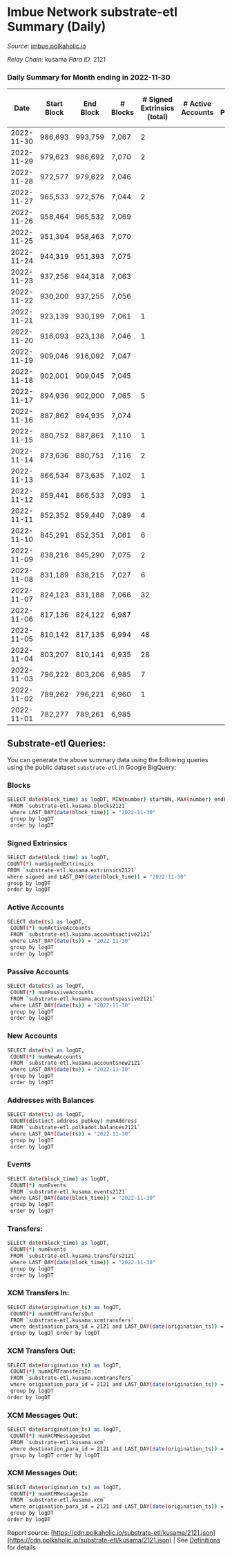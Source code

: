 # Imbue Network substrate-etl Summary (Daily)

_Source_: [imbue.polkaholic.io](https://imbue.polkaholic.io)

*Relay Chain*: kusama
*Para ID*: 2121



### Daily Summary for Month ending in 2022-11-30


| Date | Start Block | End Block | # Blocks | # Signed Extrinsics (total) | # Active Accounts | # Passive | # New | # Addresses with Balances | # Events | # Transfers | # XCM Transfers In | # XCM Transfers Out | # XCM In | # XCM Out | Issues | 
| ---- | ----------- | --------- | -------- | --------------------------- | ----------------- | --------- | ----- | ------------------------- | -------- | ----------- | ------------------ | ------------------- | -------- | --------- | ------ |
| 2022-11-30 | 986,693 | 993,759 | 7,067 | 2 |  |  |  |  | 14,154 | 2  |   | 2  |  |  |  |
| 2022-11-29 | 979,623 | 986,692 | 7,070 | 2 |  |  |  | 321 | 14,165 | 2  | 2  | 2  |  |  |  |
| 2022-11-28 | 972,577 | 979,622 | 7,046 |  |  |  |  |  | 14,099 |   | 2  |   |  |  |  |
| 2022-11-27 | 965,533 | 972,576 | 7,044 | 2 |  |  |  |  | 14,112 | 2  | 2  | 1  |  |  |  |
| 2022-11-26 | 958,464 | 965,532 | 7,069 |  |  |  |  |  | 14,142 |   |   |   |  |  |  |
| 2022-11-25 | 951,394 | 958,463 | 7,070 |  |  |  |  |  | 14,144 |   |   |   |  |  |  |
| 2022-11-24 | 944,319 | 951,393 | 7,075 |  |  |  |  |  | 14,154 |   |   |   |  |  |  |
| 2022-11-23 | 937,256 | 944,318 | 7,063 |  |  |  |  |  | 14,130 |   |   |   |  |  |  |
| 2022-11-22 | 930,200 | 937,255 | 7,056 |  |  |  |  |  | 14,121 |   | 2  |   |  |  |  |
| 2022-11-21 | 923,139 | 930,199 | 7,061 | 1 |  |  |  |  | 14,135 | 1  |   | 1  |  |  |  |
| 2022-11-20 | 916,093 | 923,138 | 7,046 | 1 |  |  |  |  | 14,105 | 1  |   | 1  |  |  |  |
| 2022-11-19 | 909,046 | 916,092 | 7,047 |  |  |  |  |  | 14,097 |   |   |   |  |  |  |
| 2022-11-18 | 902,001 | 909,045 | 7,045 |  |  |  |  |  | 14,097 |   | 1  |   |  |  |  |
| 2022-11-17 | 894,936 | 902,000 | 7,065 | 5 |  |  |  |  | 14,176 | 4  | 4  | 1  |  |  |  |
| 2022-11-16 | 887,862 | 894,935 | 7,074 |  |  |  |  |  | 14,152 |   |   |   |  |  |  |
| 2022-11-15 | 880,752 | 887,861 | 7,110 | 1 |  |  |  | 319 | 14,238 | 1  | 2  | 1  |  |  |  |
| 2022-11-14 | 873,636 | 880,751 | 7,116 | 2 |  |  |  | 319 | 14,252 | 2  |   | 2  |  |  |  |
| 2022-11-13 | 866,534 | 873,635 | 7,102 | 1 |  |  |  |  | 14,221 | 1  | 1  | 1  |  |  |  |
| 2022-11-12 | 859,441 | 866,533 | 7,093 | 1 |  |  |  |  | 14,202 | 1  |   | 1  |  |  |  |
| 2022-11-11 | 852,352 | 859,440 | 7,089 | 4 |  |  |  |  | 14,217 | 2  | 6  | 2  |  |  |  |
| 2022-11-10 | 845,291 | 852,351 | 7,061 | 6 |  |  |  |  | 14,165 | 5  |   | 2  |  |  |  |
| 2022-11-09 | 838,216 | 845,290 | 7,075 | 2 |  |  |  | 318 | 14,174 | 2  |   | 2  |  |  |  |
| 2022-11-08 | 831,189 | 838,215 | 7,027 | 6 |  |  |  |  | 14,112 | 6  |   | 4  |  |  |  |
| 2022-11-07 | 824,123 | 831,188 | 7,066 | 32 |  |  |  |  | 14,412 | 31  | 5  | 28  |  |  |  |
| 2022-11-06 | 817,136 | 824,122 | 6,987 |  |  |  |  |  | 13,978 |   |   |   |  |  |  |
| 2022-11-05 | 810,142 | 817,135 | 6,994 | 48 |  |  |  |  | 14,320 | 3  | 7  | 12  |  |  |  |
| 2022-11-04 | 803,207 | 810,141 | 6,935 | 28 |  |  |  |  | 14,055 | 20  | 2  |   |  |  |  |
| 2022-11-03 | 796,222 | 803,206 | 6,985 | 7 |  |  |  |  | 14,023 | 1  | 1  |   |  |  |  |
| 2022-11-02 | 789,262 | 796,221 | 6,960 | 1 |  |  |  |  | 13,931 |   |   |   |  |  |  |
| 2022-11-01 | 782,277 | 789,261 | 6,985 |  |  |  |  |  | 13,974 |   |   |   |  |  |  |

## Substrate-etl Queries:
You can generate the above summary data using the following queries using the public dataset `substrate-etl` in Google BigQuery:

### Blocks
```bash
SELECT date(block_time) as logDT, MIN(number) startBN, MAX(number) endBN, COUNT(*) numBlocks 
 FROM `substrate-etl.kusama.blocks2121`  
 where LAST_DAY(date(block_time)) = "2022-11-30" 
 group by logDT 
 order by logDT
```

### Signed Extrinsics
```bash
SELECT date(block_time) as logDT, 
COUNT(*) numSignedExtrinsics 
FROM `substrate-etl.kusama.extrinsics2121`  
where signed and LAST_DAY(date(block_time)) = "2022-11-30" 
group by logDT 
order by logDT
```

### Active Accounts
```bash
SELECT date(ts) as logDT, 
 COUNT(*) numActiveAccounts 
 FROM `substrate-etl.kusama.accountsactive2121` 
 where LAST_DAY(date(ts)) = "2022-11-30" 
 group by logDT 
 order by logDT
```

### Passive Accounts
```bash
SELECT date(ts) as logDT, 
 COUNT(*) numPassiveAccounts 
 FROM `substrate-etl.kusama.accountspassive2121` 
 where LAST_DAY(date(ts)) = "2022-11-30" 
 group by logDT 
 order by logDT
```

### New Accounts
```bash
SELECT date(ts) as logDT, 
 COUNT(*) numNewAccounts 
 FROM `substrate-etl.kusama.accountsnew2121` 
 where LAST_DAY(date(ts)) = "2022-11-30" 
 group by logDT
 order by logDT
```

### Addresses with Balances
```bash
SELECT date(ts) as logDT,
 COUNT(distinct address_pubkey) numAddress 
 FROM `substrate-etl.polkadot.balances2121` 
 where LAST_DAY(date(ts)) = "2022-11-30" 
 group by logDT 
 order by logDT
```

### Events
```bash
SELECT date(block_time) as logDT, 
 COUNT(*) numEvents 
 FROM `substrate-etl.kusama.events2121` 
 where LAST_DAY(date(block_time)) = "2022-11-30" 
 group by logDT 
 order by logDT
```

### Transfers:
```bash
SELECT date(block_time) as logDT, 
 COUNT(*) numEvents 
 FROM `substrate-etl.kusama.transfers2121` 
 where LAST_DAY(date(block_time)) = "2022-11-30" 
 group by logDT 
 order by logDT
```

### XCM Transfers In:
```bash
SELECT date(origination_ts) as logDT, 
 COUNT(*) numXCMTransfersOut 
 FROM `substrate-etl.kusama.xcmtransfers` 
 where destination_para_id = 2121 and LAST_DAY(date(origination_ts)) = "2022-11-30" 
 group by logDT order by logDT
```

### XCM Transfers Out:
```bash
SELECT date(origination_ts) as logDT, 
 COUNT(*) numXCMTransfersIn 
 FROM `substrate-etl.kusama.xcmtransfers` 
 where origination_para_id = 2121 and LAST_DAY(date(origination_ts)) = "2022-11-30" 
 group by logDT 
order by logDT
```

### XCM Messages Out:
```bash
SELECT date(origination_ts) as logDT, 
 COUNT(*) numXCMMessagesOut 
 FROM `substrate-etl.kusama.xcm` 
 where destination_para_id = 2121 and LAST_DAY(date(origination_ts)) = "2022-11-30" 
 group by logDT order by logDT
```

### XCM Messages Out:
```bash
SELECT date(origination_ts) as logDT, 
 COUNT(*) numXCMMessagesIn 
 FROM `substrate-etl.kusama.xcm` 
 where origination_para_id = 2121 and LAST_DAY(date(origination_ts)) = "2022-11-30" 
 group by logDT 
order by logDT
```


Report source: [https://cdn.polkaholic.io/substrate-etl/kusama/2121.json](https://cdn.polkaholic.io/substrate-etl/kusama/2121.json) | See [Definitions](/DEFINITIONS.md) for details
